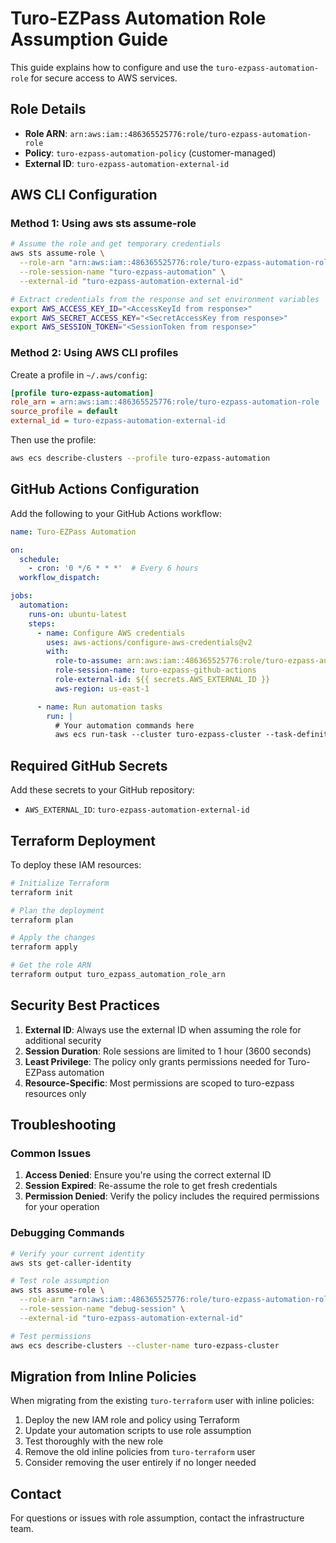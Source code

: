 # Turo-EZPass Automation Role Assumption Guide

This guide explains how to configure and use the `turo-ezpass-automation-role` for secure access to AWS services.

## Role Details

- **Role ARN**: `arn:aws:iam::486365525776:role/turo-ezpass-automation-role`
- **Policy**: `turo-ezpass-automation-policy` (customer-managed)
- **External ID**: `turo-ezpass-automation-external-id`

## AWS CLI Configuration

### Method 1: Using aws sts assume-role

```bash
# Assume the role and get temporary credentials
aws sts assume-role \
  --role-arn "arn:aws:iam::486365525776:role/turo-ezpass-automation-role" \
  --role-session-name "turo-ezpass-automation" \
  --external-id "turo-ezpass-automation-external-id"

# Extract credentials from the response and set environment variables
export AWS_ACCESS_KEY_ID="<AccessKeyId from response>"
export AWS_SECRET_ACCESS_KEY="<SecretAccessKey from response>"
export AWS_SESSION_TOKEN="<SessionToken from response>"
```

### Method 2: Using AWS CLI profiles

Create a profile in `~/.aws/config`:

```ini
[profile turo-ezpass-automation]
role_arn = arn:aws:iam::486365525776:role/turo-ezpass-automation-role
source_profile = default
external_id = turo-ezpass-automation-external-id
```

Then use the profile:

```bash
aws ecs describe-clusters --profile turo-ezpass-automation
```

## GitHub Actions Configuration

Add the following to your GitHub Actions workflow:

```yaml
name: Turo-EZPass Automation

on:
  schedule:
    - cron: '0 */6 * * *'  # Every 6 hours
  workflow_dispatch:

jobs:
  automation:
    runs-on: ubuntu-latest
    steps:
      - name: Configure AWS credentials
        uses: aws-actions/configure-aws-credentials@v2
        with:
          role-to-assume: arn:aws:iam::486365525776:role/turo-ezpass-automation-role
          role-session-name: turo-ezpass-github-actions
          role-external-id: ${{ secrets.AWS_EXTERNAL_ID }}
          aws-region: us-east-1

      - name: Run automation tasks
        run: |
          # Your automation commands here
          aws ecs run-task --cluster turo-ezpass-cluster --task-definition turo-ezpass-scraper
```

## Required GitHub Secrets

Add these secrets to your GitHub repository:

- `AWS_EXTERNAL_ID`: `turo-ezpass-automation-external-id`

## Terraform Deployment

To deploy these IAM resources:

```bash
# Initialize Terraform
terraform init

# Plan the deployment
terraform plan

# Apply the changes
terraform apply

# Get the role ARN
terraform output turo_ezpass_automation_role_arn
```

## Security Best Practices

1. **External ID**: Always use the external ID when assuming the role for additional security
2. **Session Duration**: Role sessions are limited to 1 hour (3600 seconds)
3. **Least Privilege**: The policy only grants permissions needed for Turo-EZPass automation
4. **Resource-Specific**: Most permissions are scoped to turo-ezpass resources only

## Troubleshooting

### Common Issues

1. **Access Denied**: Ensure you're using the correct external ID
2. **Session Expired**: Re-assume the role to get fresh credentials
3. **Permission Denied**: Verify the policy includes the required permissions for your operation

### Debugging Commands

```bash
# Verify your current identity
aws sts get-caller-identity

# Test role assumption
aws sts assume-role \
  --role-arn "arn:aws:iam::486365525776:role/turo-ezpass-automation-role" \
  --role-session-name "debug-session" \
  --external-id "turo-ezpass-automation-external-id"

# Test permissions
aws ecs describe-clusters --cluster-name turo-ezpass-cluster
```

## Migration from Inline Policies

When migrating from the existing `turo-terraform` user with inline policies:

1. Deploy the new IAM role and policy using Terraform
2. Update your automation scripts to use role assumption
3. Test thoroughly with the new role
4. Remove the old inline policies from `turo-terraform` user
5. Consider removing the user entirely if no longer needed

## Contact

For questions or issues with role assumption, contact the infrastructure team.